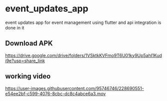 # event_updates_app
 event updates app for event management using flutter and api integration is done in it


## Download APK

https://drive.google.com/drive/folders/1VSktkKVFmo9T6U01ky9Up5ahI1Kudi9e?usp=share_link


## working video

https://user-images.githubusercontent.com/95746746/228690551-e54ee2bf-c599-4076-8cbc-dc8c4abce6a3.mov

